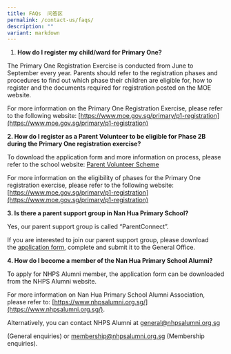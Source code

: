 ```yaml
---
title: FAQs  问答区
permalink: /contact-us/faqs/
description: ""
variant: markdown
---
```

1.  **How do I register my child/ward for Primary One?**
    
  
The Primary One Registration Exercise is conducted from June to September every year. Parents should refer to the registration phases and procedures to find out which phase their children are eligible for, how to register and the documents required for registration posted on the MOE website.
    
      
    
For more information on the Primary One Registration Exercise, please refer to the following website: [https://www.moe.gov.sg/primary/p1-registration](https://www.moe.gov.sg/primary/p1-registration)


**2.  How do I register as a Parent Volunteer to be eligible for Phase 2B during the Primary One registration exercise?**
    
      
    
To download the application form and more information on process, please refer to the school website: [Parent Volunteer Scheme](/our-school/admissions/parent-volunteer-scheme)
    
      
    
For more information on the eligibility of phases for the Primary One registration exercise, please refer to the following website: [https://www.moe.gov.sg/primary/p1-registration](https://www.moe.gov.sg/primary/p1-registration)


**3.  Is there a parent support group in Nan Hua Primary School?**
    
      
    
Yes, our parent support group is called “ParentConnect”.
    
If you are interested to join our parent support group, please download the [application form](/files/Application%20Forms/Parent%20Connect%20Application%20Form.pdf), complete and submit it to the General Office.

**4.  How do I become a member of the Nan Hua Primary School Alumni?**
    
   
To apply for NHPS Alumni member, the application form can be downloaded from the NHPS Alumni website.
    
      
    
For more information on Nan Hua Primary School Alumni Association, please refer to: [https://www.nhpsalumni.org.sg/](https://www.nhpsalumni.org.sg/).
    
      
    
Alternatively, you can contact NHPS Alumni at [general@nhpsalumni.org.sg](mailto:general@nhpsalumni.org.sg)
    
(General enquiries) or [membership@nhpsalumni.org.sg](mailto:membership@nhpsalumni.org.sg) (Membership enquiries).